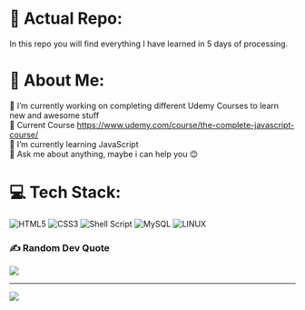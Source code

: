 # 🧭 Actual Repo:
In this repo you will find everything I have learned in 5 days of processing.

# 💫 About Me:
🔭 I’m currently working on completing different Udemy Courses to learn new and awesome stuff<br>
📖 Current Course https://www.udemy.com/course/the-complete-javascript-course/ <br>
🌱 I’m currently learning JavaScript<br>
💬 Ask me about anything, maybe i can help you 😊

# 💻 Tech Stack:
![HTML5](https://img.shields.io/badge/html5-%23E34F26.svg?style=flat-square&logo=html5&logoColor=white) ![CSS3](https://img.shields.io/badge/css3-%231572B6.svg?style=flat-square&logo=css3&logoColor=white) ![Shell Script](https://img.shields.io/badge/shell_script-%23121011.svg?style=flat-square&logo=gnu-bash&logoColor=white) ![MySQL](https://img.shields.io/badge/mysql-%2300f.svg?style=flat-square&logo=mysql&logoColor=white) ![LINUX](https://img.shields.io/badge/Linux-FCC624?style=flat-square&logo=linux&logoColor=black)

### ✍️ Random Dev Quote
![](https://quotes-github-readme.vercel.app/api?type=horizontal&theme=dark)

---
[![](https://visitcount.itsvg.in/api?id=CKnuchel&icon=0&color=0)](https://visitcount.itsvg.in)



